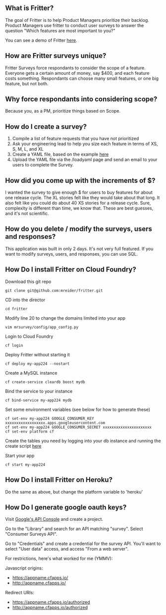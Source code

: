 ## What is Fritter?

The goal of Fritter is to help Product Managers prioritize their backlog. Product Managers use fritter to conduct user surveys to answer the question "Which features are most important to you?"

You can see a demo of Fritter [here](http://frittata.cfapps.io/).

## How are Fritter surveys unique?

Fritter Surveys force respondants to consider the scope of a feature. Everyone gets a certain amount of money, say $400, and each feature costs something. Respondants can choose many small features, or one big feature, but not both.

## Why force respondants into considering scope?

Because you, as a PM, prioritize things based on Scope.

## How do I create a survey?

1.  Compile a list of feature requests that you have not prioritized
2.  Ask your engineering lead to help you size each feature in terms of XS, S, M, L, and XL
3.  Create a YAML file, based on the example [here](https://github.com/mreider/fritter/blob/master/yamls/survey2.yml)
4.  Upload the YAML file via the /loadyaml page and send an email to your users to complete the Survey.

## How did you come up with the increments of $?

I wanted the survey to give enough $ for users to buy features for about one release cycle. The XL stories felt like they would take about that long. It also felt like you could do about 40 XS stories for a release cycle. Sure, complexity is different than time, we know that. These are best guesses, and it's not scientific.

## How do you delete / modify the surveys, users and responses?

This application was built in only 2 days. It's not very full featured. If you want to modify surveys, users, and responses, you can use SQL.

## How Do I install Fritter on Cloud Foundry?

Download this git repo

```
git clone git@github.com:mreider/fritter.git
```

CD into the director

```
cd fritter
```

Modify line 20 to change the domains limited into your app

```
vim mrsurvey/config/app_config.py
```

Login to Cloud Foundry

```
cf login
```

Deploy Fritter without starting it

```
cf deploy my-app224 --nostart
```

Create a MySQL instance

```
cf create-service cleardb boost mydb
```

Bind the service to your instance

```
cf bind-service my-app224 mydb
```

Set some environment variables (see below for how to generate these)

```
cf set-env my-app224 GOOGLE_CONSUMER_KEY xxxxxxxxxxxxxxxxxx.apps.googleusercontent.com
cf set-env my-app224 GOOGLE_CONSUMER_SECRET xxxxxxxxxxxxxxxxxxxxxx
cf set-env platform cf
```

Create the tables you need by logging into your db instance and running the create script [here](https://github.com/mreider/fritter/blob/master/db_scripts/00-create-schema.sql)

Start your app

```
cf start my-app224
```

## How Do I install Fritter on Heroku?

Do the same as above, but change the platform variable to 'heroku'


## How Do I generate google oauth keys?

Visit [Google's API Console](https://console.developers.google.com) and create a project.

Go to the "Library" and search for an API matching "survey". Select "Consumer Surveys API".

Go to "Credentials" and create a credential for the survey API. You'll want to select "User data" access, and access "From a web server".

For restrictions, here's what worked for me (YMMV):

Javascript origins:

  * https://appname.cfapps.io/
  * http://appname.cfapps.io/

Redirect URIs:

  * https://appname.cfapps.io/authorized
  * http://appname.cfapps.io/authorized
